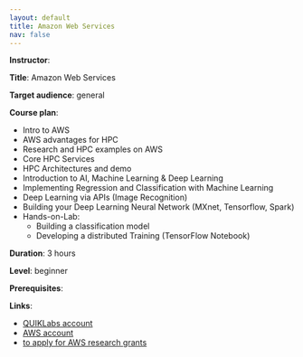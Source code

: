 ```yaml
---
layout: default
title: Amazon Web Services
nav: false
---
```


**Instructor**: 

**Title**: Amazon Web Services

**Target audience**: general

**Course plan**:

- Intro to AWS
- AWS advantages for HPC
- Research and HPC examples on AWS
- Core HPC Services
- HPC Architectures and demo
- Introduction to AI, Machine Learning & Deep Learning
- Implementing Regression and Classification with Machine Learning
- Deep Learning via APIs (Image Recognition)
- Building your Deep Learning Neural Network (MXnet, Tensorflow, Spark)
- Hands-on-Lab:
  - Building a classification model
  - Developing a distributed Training (TensorFlow Notebook)

**Duration**: 3 hours

**Level**: beginner

**Prerequisites**:

**Links**:
- <a href="https://qwiklabs.com" target="_blank">QUIKLabs account</a>
- <a href="http://aws.amazon.com" target="_blank">AWS account</a>
- <a href="https://aws.amazon.com/research-credits" target="_blank">to apply for AWS research grants</a>
